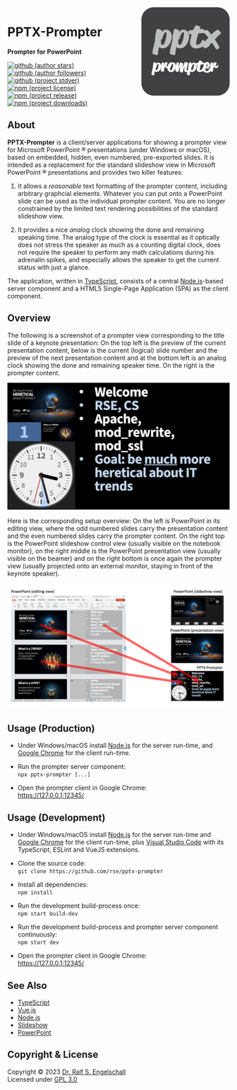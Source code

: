 
<img src="https://raw.githubusercontent.com/rse/pptx-prompter/master/src/client/app-icon.svg" width="200" align="right" alt=""/>

PPTX-Prompter
=============

**Prompter for PowerPoint**

[![github (author stars)](https://img.shields.io/github/stars/rse?logo=github&label=author%20stars&color=%233377aa)](https://github.com/rse)
[![github (author followers)](https://img.shields.io/github/followers/rse?label=author%20followers&logo=github&color=%234477aa)](https://github.com/rse)
[![github (project stdver)](https://img.shields.io/github/package-json/stdver/rse/pptx-prompter?logo=github&label=project%20stdver&color=%234477aa&cacheSeconds=900)](https://github.com/rse/pptx-prompter)
<br/>
[![npm (project license)](https://img.shields.io/npm/l/pptx-prompter?logo=npm&label=npm%20license&color=%23cc3333)](https://npmjs.com/pptx-prompter)
[![npm (project release)](https://img.shields.io/npm/v/pptx-prompter?logo=npm&label=npm%20release&color=%23cc3333)](https://npmjs.com/pptx-prompter)
[![npm (project downloads)](https://img.shields.io/npm/dm/pptx-prompter?logo=npm&label=npm%20downloads&color=%23cc3333)](https://npmjs.com/pptx-prompter)

About
-----

**PPTX-Prompter** is a client/server applications for showing a
prompter view for Microsoft PowerPoint &reg; presentations (under Windows or macOS), based on
embedded, hidden, even numbered, pre-exported slides. It is intended as
a replacement for the standard slideshow view in Microsoft PowerPoint &reg; presentations
and provides two killer features:

1. It allows a *reasonable* text formatting of the prompter content,
   including arbitrary graphcial elements. Whatever you can put onto
   a PowerPoint slide can be used as the individual prompter content.
   You are no longer constrained by the limited text rendering possibilities
   of the standard slideshow view.

2. It provides a nice *analog* clock showing the done and remaining speaking time.
   The analog type of the clock is essential as it optically does not stress the speaker
   as much as a counting digital clock, does not require the speaker to perform any math
   calculations during his adrenalin spikes, and especially allows the speaker
   to get the current status with just a glance.

The application, written in [TypeScript](https://www.typescriptlang.org/), consists of
a central [Node.js](https://nodejs.org)-based server component and a HTML5
Single-Page Application (SPA) as the client component.

Overview
--------

The following is a screenshot of a prompter view corresponding to the
title slide of a keynote presentation: On the top left is the preview
of the current presentation content, below is the current (logical)
slide number and the preview of the next presentation content and at the
bottom left is an analog clock showing the done and remaining speaker
time. On the right is the prompter content.

![screenshot](doc/screenshot.png)

Here is the corresponding setup overview: On the left is PowerPoint in
its editing view, where the odd numbered slides carry the presentation
content and the even numbered slides carry the prompter content.
On the right top is the PowerPoint slideshow control view (usually
visible on the notebook monitor), on the right middle is the PowerPoint
presentation view (usually visible on the beamer) and on the right
bottom is once again the prompter view (usually projected onto an
external monitor, staying in front of the keynote speaker).

![overview](doc/overview.png)

Usage (Production)
------------------

- Under Windows/macOS install [Node.js](https://nodejs.org)
  for the server run-time, and [Google Chrome](https://www.google.com/chrome)
  for the client run-time.

- Run the prompter server component:<br/>
  `npx pptx-prompter [...]`

- Open the prompter client in Google Chrome:<br/>
  https://127.0.0.1:12345/

Usage (Development)
-------------------

- Under Windows/macOS install [Node.js](https://nodejs.org)
  for the server run-time and [Google Chrome](https://www.google.com/chrome)
  for the client run-time,
  plus [Visual Studio Code](https://code.visualstudio.com/) with its
  TypeScript, ESLint and VueJS extensions.

- Clone the source code:<br/>
  `git clone https://github.com/rse/pptx-prompter`

- Install all dependencies:<br/>
  `npm install`

- Run the development build-process once:<br/>
  `npm start build-dev`

- Run the development build-process and prompter server component continuously:<br/>
  `npm start dev`

- Open the prompter client in Google Chrome:<br/>
  https://127.0.0.1:12345/

See Also
--------

- [TypeScript](https://www.typescriptlang.org/)
- [Vue.js](https://vuejs.org/)
- [Node.js](https://nodejs.org)
- [Slideshow](https://npmjs.com/slideshow)
- [PowerPoint](https://www.microsoft.com/en/microsoft-365/powerpoint)

Copyright & License
-------------------

Copyright &copy; 2023 [Dr. Ralf S. Engelschall](mailto:rse@engelschall.com)<br/>
Licensed under [GPL 3.0](https://spdx.org/licenses/GPL-3.0-only)

